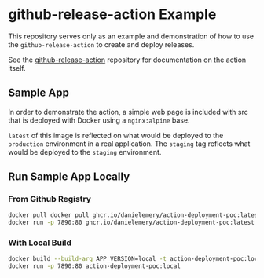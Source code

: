 # github-release-action Example

This repository serves only as an example and demonstration of how to use the `github-release-action` to create and deploy releases.

See the [github-release-action](https://github.com/danielemery/github-release-action) repository for documentation on the action itself.

## Sample App

In order to demonstrate the action, a simple web page is included with src that is deployed with Docker using a `nginx:alpine` base.

`latest` of this image is reflected on what would be deployed to the `production` environment in a real application. The `staging` tag reflects what would be deployed to the `staging` environment.

## Run Sample App Locally

### From Github Registry

```sh
docker pull docker pull ghcr.io/danielemery/action-deployment-poc:latest
docker run -p 7890:80 ghcr.io/danielemery/action-deployment-poc:latest
```

### With Local Build

```sh
docker build --build-arg APP_VERSION=local -t action-deployment-poc:local .
docker run -p 7890:80 action-deployment-poc:local
```
